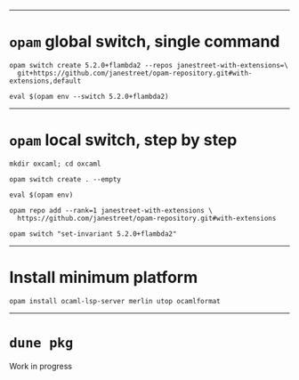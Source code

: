 
---
# `opam` global switch, single command

```shell
opam switch create 5.2.0+flambda2 --repos janestreet-with-extensions=\
  git+https://github.com/janestreet/opam-repository.git#with-extensions,default

eval $(opam env --switch 5.2.0+flambda2)
```

---
# `opam` local switch, step by step

```shell
mkdir oxcaml; cd oxcaml

opam switch create . --empty

eval $(opam env)

opam repo add --rank=1 janestreet-with-extensions \
  https://github.com/janestreet/opam-repository.git#with-extensions

opam switch "set-invariant 5.2.0+flambda2"
```

---
# Install minimum platform

```shell
opam install ocaml-lsp-server merlin utop ocamlformat
```

---
# `dune pkg`

Work in progress
